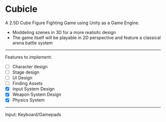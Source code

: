 # Cubicle

A 2.5D Cube Figure Fighting Game using Unity as a Game Engine.

- Moddeling szenes in 3D for a more realisitc design 
- The game itself will be playable in 2D perspective and feature a classical arena battle system

***

Features to implement:
* [ ] Character design
* [ ] Stage design
* [ ] UI Design
* [ ] Finding Assets
* [x] Input System Design
* [x] Weapon System Design
* [x] Physics System

***

Input:
Keyboard/Gamepads
